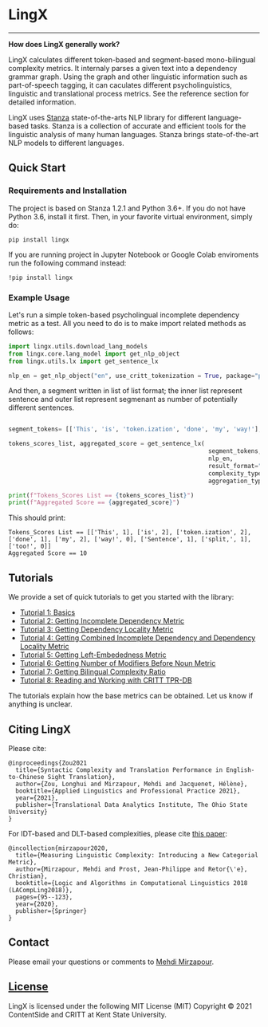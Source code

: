 
# LingX

---

**How does LingX generally work?**

LingX calculates different token-based and segment-based mono-bilingual complexity metrics. It internaly parses a given text into a dependency grammar graph. Using the graph and other linguistic information such as part-of-speech tagging, it can caculates different psycholinguistics, linguistic and translational process metrics. See the reference section for detailed information.  

LingX uses [Stanza](https://stanfordnlp.github.io/stanza/) state-of-the-arts NLP library for different language-based tasks. Stanza is a collection of accurate and efficient tools for the linguistic analysis of many human languages. Stanza brings state-of-the-art NLP models to different languages.

## Quick Start

### Requirements and Installation

The project is based on Stanza 1.2.1 and Python 3.6+. If you do not have Python 3.6, install it first. Then, in your favorite virtual environment, simply do:

```
pip install lingx
```
If you are running project in Jupyter Notebook or Google Colab enviroments run the following command instead:  
```
!pip install lingx
```

### Example Usage

Let's run a simple token-based psycholingual incomplete dependency metric as a test. All you need to do is to make import related methods as follows:

```python
import lingx.utils.download_lang_models
from lingx.core.lang_model import get_nlp_object
from lingx.utils.lx import get_sentence_lx

nlp_en = get_nlp_object("en", use_critt_tokenization = True, package="partut")
```
And then, a segment written in list of list format; the inner list represent sentence and outer list represent segmenant as number of potentially different sentences.  
```python

segment_tokens= [['This', 'is', 'token.ization', 'done', 'my', 'way!'], ['Sentence', 'split,', 'too!']]

tokens_scores_list, aggregated_score = get_sentence_lx(
                                                        segment_tokens,
                                                        nlp_en,
                                                        result_format="segment",
                                                        complexity_type="idt", 
                                                        aggregation_type="sum")

print(f"Tokens_Scores List == {tokens_scores_list}")
print(f"Aggregated Score == {aggregated_score}")
```

This should print:

```console
Tokens_Scores List == [['This', 1], ['is', 2], ['token.ization', 2], ['done', 1], ['my', 2], ['way!', 0], ['Sentence', 1], ['split,', 1], ['too!', 0]]
Aggregated Score == 10
```

## Tutorials

We provide a set of quick tutorials to get you started with the library:

* [Tutorial 1: Basics](resources/docs/TUTORIAL_1_BASICS.md)
* [Tutorial 2: Getting Incomplete Dependency Metric](resources/docs/TUTORIAL_2_IDT.md)
* [Tutorial 3: Getting Dependency Locality Metric](resources/docs/TUTORIAL_3_DLT.md)
* [Tutorial 4: Getting Combined Incomplete Dependency and Dependency Locality Metric](resources/docs/TUTORIAL_4_IDT_DLT.md)
* [Tutorial 5: Getting Left-Embededness Metric](resources/docs/TUTORIAL_5_LE.md)
* [Tutorial 6: Getting Number of Modifiers Before Noun Metric](resources/docs/TUTORIAL_6_MBN.md)
* [Tutorial 7: Getting Bilingual Complexity Ratio](resources/docs/TUTORIAL_7_BCR.md)
* [Tutorial 8: Reading and Working with CRITT TPR-DB ](resources/docs/TUTORIAL_8_CRITT.md)

The tutorials explain how the base metrics can be obtained. Let us know if anything is unclear.



## Citing LingX

Please cite:

```
@inproceedings{Zou2021
  title={Syntactic Complexity and Translation Performance in English-to-Chinese Sight Translation},
  author={Zou, Longhui and Mirzapour, Mehdi and Jacquenet, Hélène},
  booktitle={Applied Linguistics and Professional Practice 2021},
  year={2021},
  publisher={Translational Data Analytics Institute, The Ohio State University}
}
```

For IDT-based and DLT-based complexities, please cite [this paper](https://hal.archives-ouvertes.fr/hal-02146506/document):

```
@incollection{mirzapour2020,
  title={Measuring Linguistic Complexity: Introducing a New Categorial Metric},
  author={Mirzapour, Mehdi and Prost, Jean-Philippe and Retor{\'e}, Christian},
  booktitle={Logic and Algorithms in Computational Linguistics 2018 (LACompLing2018)},
  pages={95--123},
  year={2020},
  publisher={Springer}
}
```

## Contact

Please email your questions or comments to [Mehdi Mirzapour](https://sites.google.com/view/mehdimirzapour/contact).

## [License](/LICENSE)

LingX is licensed under the following MIT License (MIT) Copyright © 2021 ContentSide and CRITT at Kent State University.
